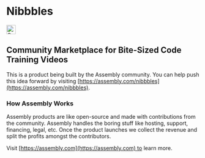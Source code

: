 # Nibbbles

<a href="https://assembly.com/nibbbles/bounties?utm_campaign=assemblage&utm_source=nibbbles&utm_medium=repo_badge"><img src="https://asm-badger.herokuapp.com/nibbbles/badges/tasks.svg" height="24px" alt="Open Tasks" /></a>

## Community Marketplace for Bite-Sized Code Training Videos

This is a product being built by the Assembly community. You can help push this idea forward by visiting [https://assembly.com/nibbbles](https://assembly.com/nibbbles).

### How Assembly Works

Assembly products are like open-source and made with contributions from the community. Assembly handles the boring stuff like hosting, support, financing, legal, etc. Once the product launches we collect the revenue and split the profits amongst the contributors.

Visit [https://assembly.com](https://assembly.com) to learn more.
